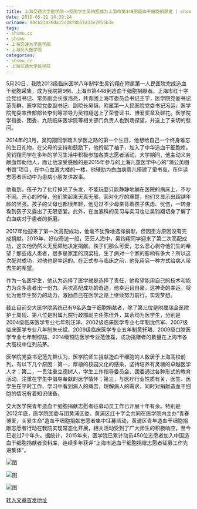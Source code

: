 ```yaml
---
title: 上海交通大学医学院->我院学生吴钧翔成为上海市第448例造血干细胞捐献者 | shsmu.cc
date: 2019-05-21 14:39:24
urlname: 80cb23a260a15c28f8b51a33e7055b3e
tags: 
- shsmu.cc
- shsmu
- 上海交通大学医学院
- 上海交大医学院
categories:
- shsmu.cc
- 上海交通大学医学院
---
```



5月20日，我院2013级临床医学八年制学生吴钧翔在附属第一人民医院完成造血干细胞采集，成为我院第9例、上海市第448例造血干细胞捐献者。上海市红十字会党组书记、常务副会长张浩亮，共青团上海市委员会书记王宇，医学院党委书记范先群，医学院党委副书记、副院长吴韬，附属第一人民医院党委书记冯运，医学院党委宣传部部长李剑等领导为吴钧翔送上了荣誉证书、博爱奖章及鲜花。医学院学指委、团委、九院临床医学院等相关部门负责人也到场探望，并送上了亲切的慰问。

2014年的3月，吴钧翔同学踏入学医之路的第一个生日，他想给自己一个终身难忘的生日礼物，在父母的支持和鼓励下，他捋起了袖子，加入了中华造血干细胞库。吴钧翔同学在多年的学习生活中积极参加各类志愿者活动，大学期间，他主动义务献血帮助他人，而让他深受感触的是2015年参与的上海儿童医学中心的“蒲公英图书馆”项目，在中心血液大楼的一楼，他辅助为白血病患儿搭建了童书岛，在伴读志愿者活动中为患病小朋友讲故事。

他看到，孩子为了化疗掉光了头发，不能玩耍只能静静地躺在医院的病床上，不吵不闹。开心的时候，他们笑起来天真无邪，面对化疗的痛楚，他们又显示出超越年龄的坚强。孩子的父母也都很年轻，他见过不少母亲背着孩子焦虑、忧伤，一转身看到孩子又露出了无限慈爱。此外，在血液科的见习与实习也让吴钧翔切身了解了白血病对于患者的折磨。

2017年他迎来了第一次高配成功，他毫不犹豫地选择捐献，但因患方原因没有完成捐献。2019年，好似奇迹一般，茫茫人海中，吴钧翔同学迎来了第二次高配成功，这次他仍然义无反顾地决定捐献。孩子们那么可爱，怎么忍心剥夺他们生的希望？那些成人患者，很多是家里的顶梁柱，生了病对一个家的影响有多大？所以这次配对成功，对他也是幸运的。在正式参与临床之前，他先用另一种方式给病人带去生的希望。

作为一名医学生，他认为选择了医学就是选择了责任，他希望能用自己的技术和能力为众多患者出一份力。两次高配成功的奇迹，他幸运且自豪。这神奇的幸运，将化为他毕生努力的动力，激励自己在医学之路上继续努力前行，实现梦想。

截止目前交大医学院系统已有9名造血干细胞捐献者，除了第三位是附属瑞金医院护士周砚、第八位是附属九院行政部副主任陈佳外，其余均为医学生，分别是2004级临床医学专业七年制汪洋、2002级临床医学专业七年制沈伟军、2007级临床医学专业八年制朱长斌、2009级临床医学专业五年制黄轩珺、2009级口腔医学专业七年制缪喆、2014级预防医学专业范佳磊，成功捐赠者的数量在上海市各大高校中位列前茅。

医学院党委书记范先群认为，医学院师生捐献造血干细胞的人数居于上海高校前列，有以下几个原因：第一，厚植的校园文化的感染，坚持培养有灵魂的卓越医学人才；第二，一贯注重立德树人，学生工作指导委员会、团委通过各种形式的教育活动，注重在学生中倡导奉献的医学情怀；第三，与医疗行业性质有关，医生、医学生在平时工作、学习中看到病人的痛苦，理解病人的需求，同时对捐献造血干细胞的情况有着知识储备。

交大医学院青年造血干细胞捐献志愿者征募动员工作已开展十年有余。特别是2012年底，医学院团委与团黄浦区委、黄浦区红十字会共同在医学院内主办“青春博爱，关爱生命”造血干细胞捐献志愿者集中征募活动，黄浦区青年造血干细胞捐献志愿者行动在我院实现常态化开展，相关活动受到了广大师生的积极响应，至今已走过7个年头。据统计，2015年来，医学院已累计动员450位志愿者加入中国造血干细胞捐献者资料库，连续多年获评“上海市造血干细胞捐赠志愿者征募工作先进集体”。



![图](https://www.shsmu.edu.cn/__local/6/30/6E/E690F9B75935B534548C4D98512_F74CFEDF_F4C5.jpg)

![图](https://www.shsmu.edu.cn/__local/3/BB/F5/48D230A4FA64905773F632890BF_118BC78E_92209.jpg)

![图](https://www.shsmu.edu.cn/__local/2/BD/45/69EC5319E1FFB29A08DB9651C4B_DD584DFA_AED5B.jpg)

[转入文章首发地址](https://www.shsmu.edu.cn/news/info/1002/16455.htm)